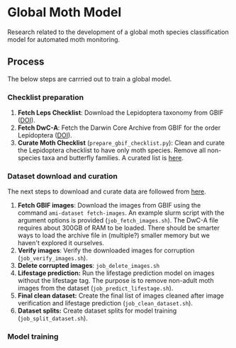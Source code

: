 # Global Moth Model
Research related to the development of a global moth species classification model for automated moth monitoring.

## Process
The below steps are carrried out to train a global model.  

### Checklist preparation
1. **Fetch Leps Checklist**: Download the Lepidoptera taxonomy from GBIF ([DOI](https://doi.org/10.15468/dl.jzy3de)).
2. **Fetch DwC-A**: Fetch the Darwin Core Archive from GBIF for the order Lepidoptera ([DOI](https://doi.org/10.15468/dl.6j5bzj)). 
3. **Curate Moth Checklist** (`prepare_gbif_checklist.py`): Clean and curate the Lepidoptera checklist to have only moth species. Remove all non-species taxa and butterfly families. A curated list is [here](https://docs.google.com/spreadsheets/d/1E6Zn2hXbHGMMAiPhtDXFO9_hDtl68lG5fx2vg0jyBvg/edit?usp=sharing).

### Dataset download and curation
The next steps to download and curate data are followed from [here](https://github.com/RolnickLab/ami-ml/tree/main/src/dataset_tools).

1. **Fetch GBIF images**: Download the images from GBIF using the command `ami-dataset fetch-images`. An example slurm script with the argument options is provided (`job_fetch_images.sh`). The DwC-A file requires about 300GB of RAM to be loaded. There should be smarter ways to load the archive file in (multiple?) smaller memory but we haven't explored it ourselves.
2. **Verify images**: Verify the downloaded images for corruption (`job_verify_images.sh`).
3. **Delete corrupted images**: `job_delete_images.sh`
4. **Lifestage prediction:** Run the lifestage prediction model on images without the lifestage tag. The purpose is to remove non-adult moth images from the dataset (`job_predict_lifestage.sh`).
5. **Final clean dataset:** Create the final list of images cleaned after image verification and lifestage prediction (`job_clean_dataset.sh`).
6. **Dataset splits:** Create dataset splits for model training (`job_split_dataset.sh`).

### Model training
